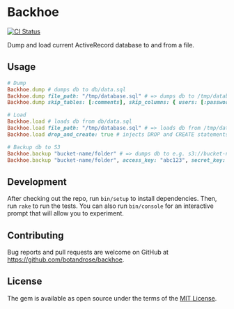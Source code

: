 # Backhoe
[![CI Status](https://github.com/botandrose/backhoe/workflows/CI/badge.svg?branch=master)](https://github.com/botandrose/backhoe/actions?query=workflow%3ACI+branch%3Amaster)

Dump and load current ActiveRecord database to and from a file.

## Usage

```ruby
# Dump
Backhoe.dump # dumps db to db/data.sql
Backhoe.dump file_path: "/tmp/database.sql" # => dumps db to /tmp/database.sql
Backhoe.dump skip_tables: [:comments], skip_columns: { users: [:password] } # can skip whole tables or just specific columns

# Load
Backhoe.load # loads db from db/data.sql
Backhoe.load file_path: "/tmp/database.sql" # => loads db from /tmp/database.sql
Backhoe.load drop_and_create: true # injects DROP and CREATE statements into the SQL invocation

# Backup db to S3
Backhoe.backup "bucket-name/folder" # => dumps db to e.g. s3://bucket-name/folder/2023-04-09T16:41:26Z.sql.gz via AWS CLI, assuming that credentials are already configured.
Backhoe.backup "bucket-name/folder", access_key: "abc123", secret_key: "def456" # => manually specify AWS creds
```

## Development

After checking out the repo, run `bin/setup` to install dependencies. Then, run `rake` to run the tests. You can also run `bin/console` for an interactive prompt that will allow you to experiment.

## Contributing

Bug reports and pull requests are welcome on GitHub at https://github.com/botandrose/backhoe.

## License

The gem is available as open source under the terms of the [MIT License](https://opensource.org/licenses/MIT).
